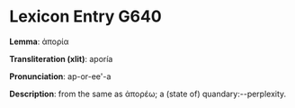 # Lexicon Entry G640

**Lemma**: ἀπορία

**Transliteration (xlit)**: aporía

**Pronunciation**: ap-or-ee'-a

**Description**:
from the same as ἀπορέω; a (state of) quandary:--perplexity.
